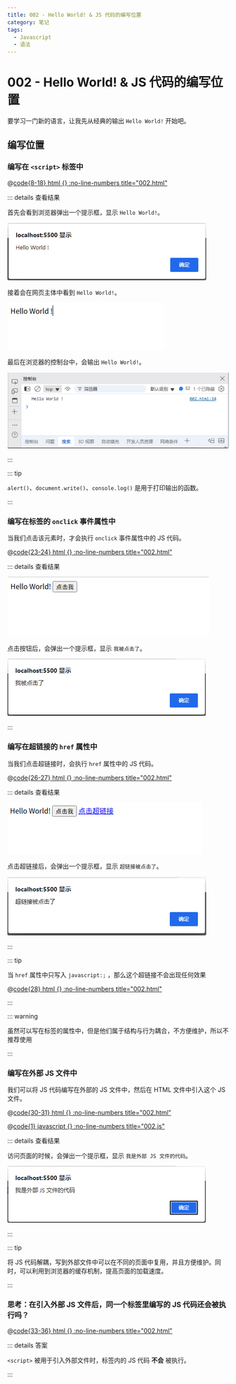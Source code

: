 ```yaml
---
title: 002 - Hello World! & JS 代码的编写位置
category: 笔记
tags:
  - Javascript
  - 语法
---
```


# 002 - Hello World! & JS 代码的编写位置

要学习一门新的语言，让我先从经典的输出 `Hello World!` 开始吧。

## 编写位置

### 编写在 `<script>` 标签中

@[code{8-18} html {} :no-line-numbers title="002.html"](./code/002.html)

::: details 查看结果

首先会看到浏览器弹出一个提示框，显示 `Hello World!`。

![QQ_1758075496164.png](./assets/QQ_1758075496164.png)

接着会在网页主体中看到 `Hello World!`。

![QQ_1758075554040.png](./assets/QQ_1758075554040.png)

最后在浏览器的控制台中，会输出 `Hello World!`。

![QQ_1758075626390.png](./assets/QQ_1758075626390.png)

:::

::: tip

`alert()`、`document.write()`、`console.log()` 是用于打印输出的函数。

:::

### 编写在标签的 `onclick` 事件属性中

当我们点击该元素时，才会执行 `onclick` 事件属性中的 JS 代码。

@[code{23-24} html {} :no-line-numbers title="002.html"](./code/002.html)

::: details 查看结果

![QQ_1758080249538.png](./assets/QQ_1758080249538.png)

点击按钮后，会弹出一个提示框，显示 `我被点击了`。

![QQ_1758080307246.png](./assets/QQ_1758080307246.png)

:::

### 编写在超链接的 `href` 属性中

当我们点击超链接时，会执行 `href` 属性中的 JS 代码。

@[code{26-27} html {} :no-line-numbers title="002.html"](./code/002.html)

::: details 查看结果

![QQ_1758080448915.png](./assets/QQ_1758080448915.png)

点击超链接后，会弹出一个提示框，显示 `超链接被点击了`。

![QQ_1758080504647.png](./assets/QQ_1758080504647.png)

:::

::: tip

当 `href` 属性中只写入 `javascript:;` ，那么这个超链接不会出现任何效果

@[code{28} html {} :no-line-numbers title="002.html"](./code/002.html)

:::

::: warning

虽然可以写在标签的属性中，但是他们属于结构与行为耦合，不方便维护，所以不推荐使用

:::

### 编写在外部 JS 文件中

我们可以将 JS 代码编写在外部的 JS 文件中，然后在 HTML 文件中引入这个 JS 文件。

@[code{30-31} html {} :no-line-numbers title="002.html"](./code/002.html)

@[code{1} javascript {} :no-line-numbers title="002.js"](./code/002.js)

::: details 查看结果

访问页面的时候，会弹出一个提示框，显示 `我是外部 JS 文件的代码`。

![QQ_1758087103079.png](./assets/QQ_1758087103079.png)

:::

::: tip

将 JS 代码解耦，写到外部文件中可以在不同的页面中复用，并且方便维护。同时，可以利用到浏览器的缓存机制，提高页面的加载速度。

:::

### 思考：在引入外部 JS 文件后，同一个标签里编写的 JS 代码还会被执行吗？

@[code{33-36} html {} :no-line-numbers title="002.html"](./code/002.html)

::: details 答案

`<script>` 被用于引入外部文件时，标签内的 JS 代码 **不会** 被执行。

:::
